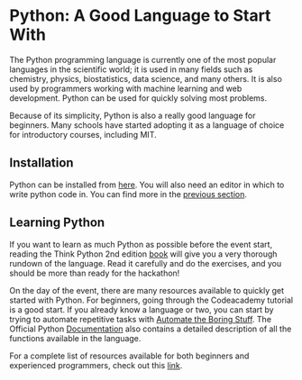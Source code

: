 # Python: A Good Language to Start With

The Python programming language is currently one of the most popular languages in the scientific world; it is used in many fields such as chemistry, physics, biostatistics, data science, and many others. It is also used by programmers working with machine learning and web development. Python can be used for quickly solving most problems.

Because of its simplicity, Python is also a really good language for beginners. Many schools have started adopting it as a language of choice for introductory courses, including MIT.

## Installation

Python can be installed from [here](https://www.python.org/downloads/). You will also need an editor in which to write python code in. You can find more in the [previous section](editors.md).

## Learning Python

If you want to learn as much Python as possible before the event start, reading the Think Python 2nd edition [book](http://greenteapress.com/wp/think-python-2e/) will give you a very thorough rundown of the language. Read it carefully and do the exercises, and you should be more than ready for the hackathon!

On the day of the event, there are many resources available to quickly get started with Python. For beginners, going through the Codeacademy tutorial is a good start. If you already know a language or two, you can start by trying to automate repetitive tasks with [Automate the Boring Stuff](https://automatetheboringstuff.com/). The Official Python [Documentation](https://docs.python.org/3/) also contains a detailed description of all the functions available in the language.

For a complete list of resources available for both beginners and experienced programmers, check out this [link](https://wiki.python.org/moin/BeginnersGuide/NonProgrammers).
